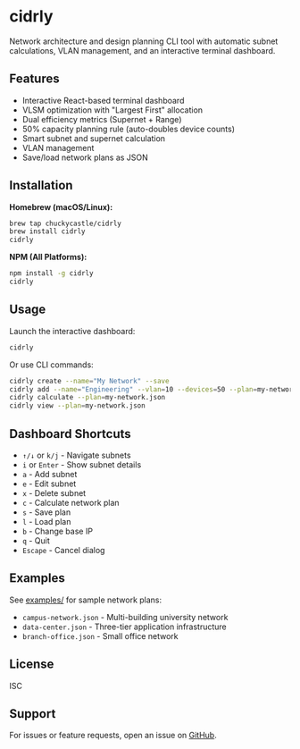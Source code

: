 # cidrly

Network architecture and design planning CLI tool with automatic subnet calculations, VLAN management, and an interactive terminal dashboard.

## Features

- Interactive React-based terminal dashboard
- VLSM optimization with "Largest First" allocation
- Dual efficiency metrics (Supernet + Range)
- 50% capacity planning rule (auto-doubles device counts)
- Smart subnet and supernet calculation
- VLAN management
- Save/load network plans as JSON

## Installation

**Homebrew (macOS/Linux):**

```bash
brew tap chuckycastle/cidrly
brew install cidrly
cidrly
```

**NPM (All Platforms):**

```bash
npm install -g cidrly
cidrly
```

## Usage

Launch the interactive dashboard:

```bash
cidrly
```

Or use CLI commands:

```bash
cidrly create --name="My Network" --save
cidrly add --name="Engineering" --vlan=10 --devices=50 --plan=my-network.json
cidrly calculate --plan=my-network.json
cidrly view --plan=my-network.json
```

## Dashboard Shortcuts

- `↑/↓` or `k/j` - Navigate subnets
- `i` or `Enter` - Show subnet details
- `a` - Add subnet
- `e` - Edit subnet
- `x` - Delete subnet
- `c` - Calculate network plan
- `s` - Save plan
- `l` - Load plan
- `b` - Change base IP
- `q` - Quit
- `Escape` - Cancel dialog

## Examples

See [examples/](examples/) for sample network plans:

- `campus-network.json` - Multi-building university network
- `data-center.json` - Three-tier application infrastructure
- `branch-office.json` - Small office network

## License

ISC

## Support

For issues or feature requests, open an issue on [GitHub](https://github.com/chuckycastle/cidrly/issues).
